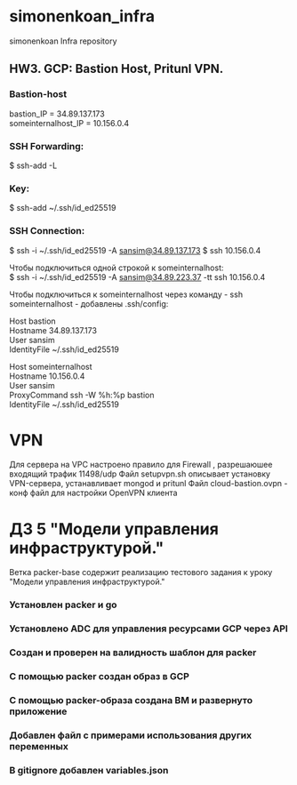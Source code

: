 # simonenkoan_infra
simonenkoan Infra repository

## HW3. GCP: Bastion Host, Pritunl VPN.

### Bastion-host
  bastion_IP = 34.89.137.173  
  someinternalhost_IP = 10.156.0.4

### SSH Forwarding:
$ ssh-add -L

### Key:
$ ssh-add ~/.ssh/id_ed25519

### SSH Connection:
$ ssh -i ~/.ssh/id_ed25519 -A sansim@34.89.137.173
$ ssh 10.156.0.4

  Чтобы подключиться одной строкой к someinternalhost:  
  $ ssh -i ~/.ssh/id_ed25519 -A sansim@34.89.223.37 -tt ssh 10.156.0.4  

Чтобы подключиться к someinternalhost через команду - ssh someinternalhost - добавлены .ssh/config:

   Host bastion  
   Hostname 34.89.137.173  
   User sansim  
   IdentityFile ~/.ssh/id_ed25519  

  Host someinternalhost  
  Hostname 10.156.0.4  
  User sansim  
  ProxyCommand ssh -W %h:%p bastion  
  IdentityFile ~/.ssh/id_ed25519

# VPN
Для сервера на VPC настроено правило для Firewall , разрешаюшее входящий трафик 11498/udp
Файл setupvpn.sh описывает установку VPN-сервера, устанавливает mongod и pritunl
Файл cloud-bastion.ovpn -  конф файл для настройки OpenVPN клиента



# ДЗ 5 "Модели управления инфраструктурой."
Ветка packer-base содержит реализацию тестового задания к уроку "Модели управления инфраструктурой."

### Установлен packer и go
### Установлено ADC для управления ресурсами GCP через API
### Создан и проверен на валидность шаблон для packer
### С помощью packer создан образ в GCP
### C помощью packer-образа создана ВМ и развернуто приложение
### Добавлен файл с примерами использования других переменных
### В  gitignore добавлен variables.json

